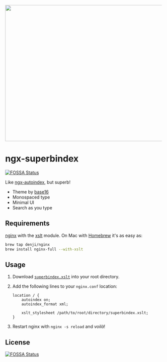 <a><img src="http://i.giphy.com/l3q2DPYaC29FsXEhW.gif" width="540" height="437"></a>

# ngx-superbindex
[![FOSSA Status](https://app.fossa.io/api/projects/git%2Bgithub.com%2Fgibatronic%2Fngx-superbindex.svg?type=shield)](https://app.fossa.io/projects/git%2Bgithub.com%2Fgibatronic%2Fngx-superbindex?ref=badge_shield)


Like [ngx-autoindex](http://nginx.org/en/docs/http/ngx_http_autoindex_module.html), but superb!

* Theme by [base16](https://chriskempson.github.io/base16/#eighties)
* Monospaced type
* Minimal UI
* Search as you type

## Requirements

[nginx](http://nginx.org/) with the [xslt](http://nginx.org/en/docs/http/ngx_http_xslt_module.html) module. On Mac with [Homebrew](http://brew.sh/) it's as easy as:

```bash
brew tap denji/nginx
brew install nginx-full --with-xslt
```

## Usage

1. Download [`superbindex.xslt`](https://github.com/gibatronic/ngx-superbindex/releases/latest) into your root directory.

2. Add the following lines to your `nginx.conf` location:
   ```nginx
   location / {
       autoindex on;
       autoindex_format xml;

       xslt_stylesheet /path/to/root/directory/superbindex.xslt;
   }
   ```

3. Restart nginx with `nginx -s reload` and *voilà*!


## License
[![FOSSA Status](https://app.fossa.io/api/projects/git%2Bgithub.com%2Fgibatronic%2Fngx-superbindex.svg?type=large)](https://app.fossa.io/projects/git%2Bgithub.com%2Fgibatronic%2Fngx-superbindex?ref=badge_large)